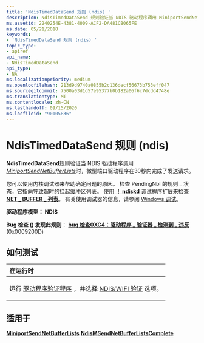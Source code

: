 ```yaml
---
title: 'NdisTimedDataSend 规则 (ndis) '
description: NdisTimedDataSend 规则验证当 NDIS 驱动程序调用 MiniportSendNetBufferLists 时，微型端口驱动程序在30秒内完成了发送请求。
ms.assetid: 2240254E-4381-4009-ACF2-DA481CB065FE
ms.date: 05/21/2018
keywords:
- 'NdisTimedDataSend 规则 (ndis) '
topic_type:
- apiref
api_name:
- NdisTimedDataSend
api_type:
- NA
ms.localizationpriority: medium
ms.openlocfilehash: 213d9d9740a0855b2c136decf56673b753eff047
ms.sourcegitcommit: 7500a03d1d57e95377b0b182a06f6c7dcdd4748e
ms.translationtype: MT
ms.contentlocale: zh-CN
ms.lasthandoff: 09/15/2020
ms.locfileid: "90105836"
---
```

# <a name="ndistimeddatasend-rule-ndis"></a>NdisTimedDataSend 规则 (ndis) 


**NdisTimedDataSend**规则验证当 NDIS 驱动程序调用[*MiniportSendNetBufferLists*](/windows-hardware/drivers/ddi/ndis/nc-ndis-miniport_send_net_buffer_lists)时，微型端口驱动程序在30秒内完成了发送请求。

您可以使用内核调试器来帮助确定问题的原因。 检查 PendingNbl 的规则 \_ 状态，它指向导致超时的挂起缓冲区列表。 使用 [**！ ndiskd**](../debugger/-ndiskd-nbl.md) 调试程序扩展来检查 [**NET \_ BUFFER \_ 列表**](/windows-hardware/drivers/ddi/ndis/ns-ndis-_net_buffer_list)。 有关使用调试器的信息，请参阅 [Windows 调试](../debugger/index.md)。

**驱动程序模型： NDIS**

**Bug 检查 () 发现此规则**： [**bug 检查0XC4：驱动程序 \_ 验证器 \_ 检测到 \_ 违反**](../debugger/bug-check-0xc4--driver-verifier-detected-violation.md) (0x0009200D) 


<a name="how-to-test"></a>如何测试
-----------

<table>
<colgroup>
<col width="100%" />
</colgroup>
<thead>
<tr class="header">
<th align="left">在运行时</th>
</tr>
</thead>
<tbody>
<tr class="odd">
<td align="left"><p>运行 <a href="/windows-hardware/drivers/devtest/driver-verifier" data-raw-source="[Driver Verifier](./driver-verifier.md)">驱动程序验证程序</a> ，并选择 <a href="/windows-hardware/drivers/devtest/ndis-wifi-verification" data-raw-source="[NDIS/WIFI verification](./ndis-wifi-verification.md)">NDIS/WIFI 验证</a> 选项。</p></td>
</tr>
</tbody>
</table>

 

<a name="applies-to"></a>适用于
----------

[**MiniportSendNetBufferLists**](/windows-hardware/drivers/ddi/ndis/nc-ndis-miniport_send_net_buffer_lists) 
[ **NdisMSendNetBufferListsComplete**](/windows-hardware/drivers/ddi/ndis/nf-ndis-ndismsendnetbufferlistscomplete)
